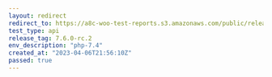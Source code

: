 ```yaml
---
layout: redirect
redirect_to: https://a8c-woo-test-reports.s3.amazonaws.com/public/release/7.6.0-rc.2/php-7.4/api/index.html
test_type: api
release_tag: 7.6.0-rc.2
env_description: "php-7.4"
created_at: "2023-04-06T21:56:10Z"
passed: true
---
```


